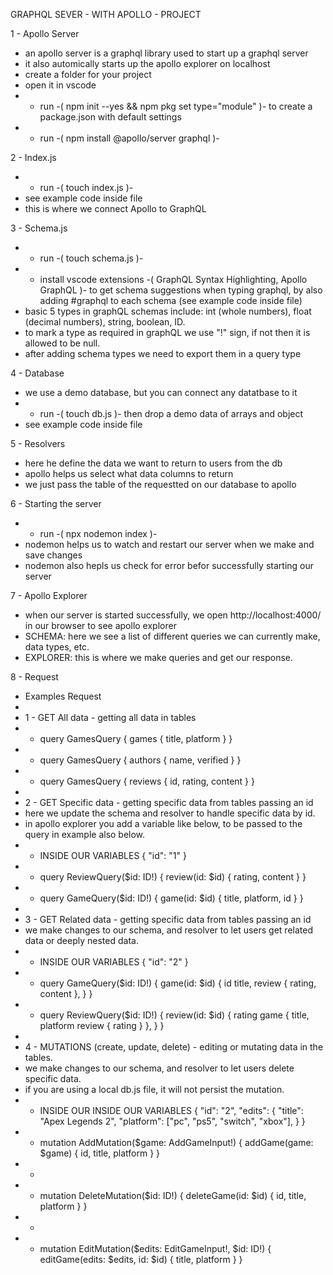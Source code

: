 GRAPHQL SEVER - WITH APOLLO - PROJECT

1 - Apollo Server

- an apollo server is a graphql library used to start up a graphql server
- it also automically starts up the apollo explorer on localhost
- create a folder for your project
- open it in vscode
- - run -( npm init --yes && npm pkg set type="module" )- to create a package.json with default settings
- - run -( npm install @apollo/server graphql )-

2 - Index.js

- - run -( touch index.js )-
- see example code inside file
- this is where we connect Apollo to GraphQL

3 - Schema.js

- - run -( touch schema.js )-
- - install vscode extensions -( GraphQL Syntax Highlighting, Apollo GraphQL )- to get schema suggestions when typing graphql, by also adding #graphql to each schema (see example code inside file)
- basic 5 types in graphQL schemas include: int (whole numbers), float (decimal numbers), string, boolean, ID.
- to mark a type as required in graphQL we use "!" sign, if not then it is allowed to be null.
- after adding schema types we need to export them in a query type

4 - Database

- we use a demo database, but you can connect any datatbase to it
- - run -( touch db.js )- then drop a demo data of arrays and object
- see example code inside file

5 - Resolvers

- here he define the data we want to return to users from the db
- apollo helps us select what data columns to return
- we just pass the table of the requestted on our database to apollo

6 - Starting the server

- - run -( npx nodemon index )-
- nodemon helps us to watch and restart our server when we make and save changes
- nodemon also hepls us check for error befor successfully starting our server

7 - Apollo Explorer

- when our server is started successfully, we open http://localhost:4000/ in our browser to see apollo explorer
- SCHEMA: here we see a list of different queries we can currently make, data types, etc.
- EXPLORER: this is where we make queries and get our response.

8 - Request

- Examples Request
-
- 1 - GET All data - getting all data in tables
- - query GamesQuery {
    games {
    title,
    platform
    }
    }
- - query GamesQuery {
    authors {
    name,
    verified
    }
    }
- - query GamesQuery {
    reviews {
    id,
    rating,
    content
    }
    }
-
- 2 - GET Specific data - getting specific data from tables passing an id
- here we update the schema and resolver to handle specific data by id.
- in apollo explorer you add a variable like below, to be passed to the query in example also below.
- - INSIDE OUR VARIABLES {
    "id": "1"
    }
- - query ReviewQuery($id: ID!) {
    review(id: $id) {
    rating,
    content
    }
    }
- - query GameQuery($id: ID!) {
    game(id: $id) {
    title,
    platform,
    id
    }
    }
-
- 3 - GET Related data - getting specific data from tables passing an id
- we make changes to our schema, and resolver to let users get related data or deeply nested data.
- - INSIDE OUR VARIABLES {
    "id": "2"
    }
- - query GameQuery($id: ID!) {
    game(id: $id) {
    id
    title,
    review {
    rating,
    content
    },
    }
    }
- - query ReviewQuery($id: ID!) {
    review(id: $id) {
    rating
    game {
    title,
    platform
    review {
    rating
    }
    },
    }
    }
-
- 4 - MUTATIONS (create, update, delete) - editing or mutating data in the tables.
- we make changes to our schema, and resolver to let users delete specific data.
- if you are using a local db.js file, it will not persist the mutation.
- - INSIDE OUR INSIDE OUR VARIABLES {
    "id": "2",
    "edits": {
    "title": "Apex Legends 2",
    "platform": ["pc", "ps5", "switch", "xbox"],
    }
    }
- - mutation AddMutation($game: AddGameInput!) {
    addGame(game: $game) {
    id,
    title,
    platform
    }
    }
- -
- - mutation DeleteMutation($id: ID!) {
    deleteGame(id: $id) {
    id,
    title,
    platform
    }
    }
- -
- - mutation EditMutation($edits: EditGameInput!, $id: ID!) {
    editGame(edits: $edits, id: $id) {
    title,
    platform
    }
    }
